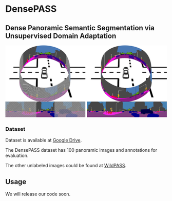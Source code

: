 # DensePASS

## Dense Panoramic Semantic Segmentation via Unsupervised Domain Adaptation

![Example segmentation](DensePASS_3D_lane.png?raw=true "Example segmentation")



### Dataset

Dataset is available at [Google Drive](https://drive.google.com/file/d/1deXWKCKmo6ecsVcqxaCdESCSSclTlfze/view?usp=sharing).

The DensePASS dataset has 100 panoramic images and annotations for evaluation.

The other unlabeled images could be found at [WildPASS](https://github.com/elnino9ykl/WildPASS).



## Usage

We will release our code soon.

